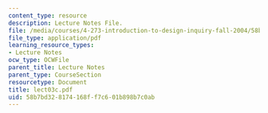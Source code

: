 ```yaml
---
content_type: resource
description: Lecture Notes File.
file: /media/courses/4-273-introduction-to-design-inquiry-fall-2004/58b7bd328174168ff7c601b898b7c0ab_lect03c.pdf
file_type: application/pdf
learning_resource_types:
- Lecture Notes
ocw_type: OCWFile
parent_title: Lecture Notes
parent_type: CourseSection
resourcetype: Document
title: lect03c.pdf
uid: 58b7bd32-8174-168f-f7c6-01b898b7c0ab
---
```

